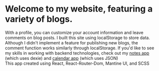 # Welcome to my website, featuring a variety of blogs.
With a profile, you can customize your account information and leave comments on blog posts. I built this site using localStorage to store data. Although I didn't implement a feature for publishing new blogs, the comment function works similarly through localStorage. If you'd like to see my skills in working with backend technologies, check out my [notes app](https://github.com/Alexander-Puv/ReactTS-Notes) (which uses dexie) and [calendar app](https://github.com/Alexander-Puv/Calendar) (which uses JSON)\
This app created using React, React-Router-Dom, Mantine UI, and SCSS
